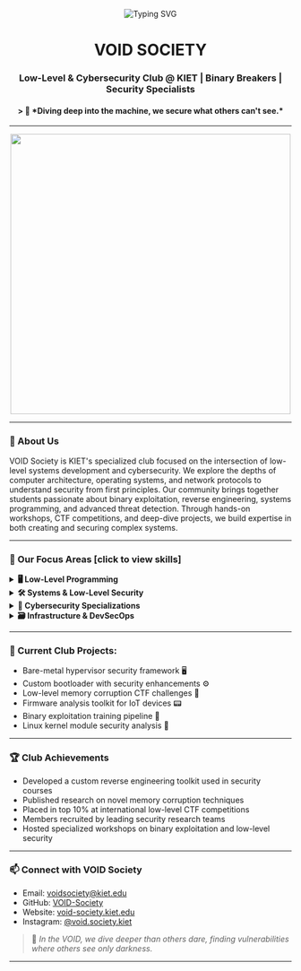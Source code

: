 <!-- README.md -->

<!-- 🔥 Reliable Hacker-Styled Banner -->
<p align="center">
  <img src="https://readme-typing-svg.demolab.com?font=Fira+Code&size=24&pause=1000&color=00FF00&center=true&vCenter=true&width=900&height=40&lines=echo+Initializing+VOID+Society+terminal...;chmod+1337+everything;Welcome+to+the+VOID+Society+terminal" alt="Typing SVG" />
</p>

<h1 align="center">VOID SOCIETY</h1>
<h3 align="center">Low-Level & Cybersecurity Club @ KIET | Binary Breakers | Security Specialists</h3>
<h4 align="center">> 🔐 *Diving deep into the machine, we secure what others can't see.*
</h4>


---
<div align="center">
<img src="https://user-images.githubusercontent.com/74038190/226190894-18e959ba-d458-4a94-ac44-790190f2a947.gif" width="500"></div>




---


### 🚀 About Us

VOID Society is KIET's specialized club focused on the intersection of low-level systems development and cybersecurity. We explore the depths of computer architecture, operating systems, and network protocols to understand security from first principles. Our community brings together students passionate about binary exploitation, reverse engineering, systems programming, and advanced threat detection. Through hands-on workshops, CTF competitions, and deep-dive projects, we build expertise in both creating and securing complex systems.

---
### 🧰 Our Focus Areas [click to view skills]

<details>
<summary><strong>🖥️ Low-Level Programming</strong></summary>

<p>

| Languages & Skills |  |
|----------|----|
| 🧬 C/C++ & Memory Management | 🔍 Compiler Internals |
| 💾 Assembly (x86/x64/ARM) | ⚙️ Binary Format Analysis |
| 🧩 Syscall Implementation | 🧪 CPU Architecture |
| 🔧 Kernel Module Development | 🔌 Hardware Interfacing |

</p>
</details>

<details>
<summary><strong>🛠️ Systems & Low-Level Security</strong></summary>

<p>

| Topics |  |
|--------|----|
| 🧠 Buffer Overflow & ROP Chains | 🦠 Rootkit Development & Analysis |
| 🔍 Process Memory Forensics | 🧵 Thread Injection Techniques |
| 🌐 Raw Socket Programming | 💉 Return-Oriented Programming |
| 🔐 Firmware Security | 🔭 Side-Channel Attack Analysis |

</p>
</details>

<details>
<summary><strong>🧠 Cybersecurity Specializations</strong></summary>

<p>

| Tools & Areas |  |
|-------|----|
| 🌐 Advanced Network Exploitation | 📡 Red Team Operations |
| 🧨 Fuzzing & Vulnerability Discovery | 🧫 Malware Analysis |
| 🧱 Kernel Security | 🛡️ Advanced OSINT Techniques |
| 💻 Exploit Development | 🧪 Sandbox Evasion |
| 🔐 Applied Cryptography | 🤖 AI Security Vulnerabilities |

</p>
</details>

<details>
<summary><strong>🗃️ Infrastructure & DevSecOps</strong></summary>

<p>

| Stack |  |
|-------|----|
| 🐳 Container Escape Techniques | 🧩 Secure System Design |
| 🔑 Hardware Security Modules | 🔁 Supply Chain Security |
| 🧭 Custom Security Tooling | 🧮 Binary Instrumentation |

</p>
</details>


---

### 🧠 Current Club Projects:
- Bare-metal hypervisor security framework 🖥️
- Custom bootloader with security enhancements ⚙️  
- Low-level memory corruption CTF challenges 🧠
- Firmware analysis toolkit for IoT devices 📟
- Binary exploitation training pipeline 💉
- Linux kernel module security analysis 🐧  

---

### 🏆 Club Achievements

- Developed a custom reverse engineering toolkit used in security courses
- Published research on novel memory corruption techniques
- Placed in top 10% at international low-level CTF competitions
- Members recruited by leading security research teams
- Hosted specialized workshops on binary exploitation and low-level security

---

### 📫 Connect with VOID Society
- Email: voidsociety@kiet.edu  
- GitHub: [VOID-Society](https://github.com/VOID-Society)  
- Website: [void-society.kiet.edu](https://void-society.kiet.edu)
- Instagram: [@void.society.kiet](https://instagram.com/void.society.kiet)

> 🔐 *In the VOID, we dive deeper than others dare, finding vulnerabilities where others see only darkness.*

---
